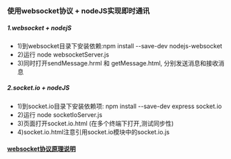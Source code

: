 ### 使用websocket协议 + nodeJS实现即时通讯

##### 1.websocket + nodejS  
-   1)到websocket目录下安装依赖:npm install --save-dev nodejs-websocket  
-   2)运行 node websocketServer.js  
-   3)同时打开sendMessage.hrml 和 getMessage.html, 分别发送消息和接收消息


##### 2.socket.io + nodeJS  
-   1)到socket.io目录下安装依赖项: npm install --save-dev express socket.io  
-   2)运行 node socketIoServer.js  
-   3)页面打开socket.io.html  (在多个终端下打开,测试同步性)  
-   4)socket.io.html注意引用socket.io模块中的socket.io.js

#### [websocket协议原理说明](https://www.zhihu.com/question/20215561)
